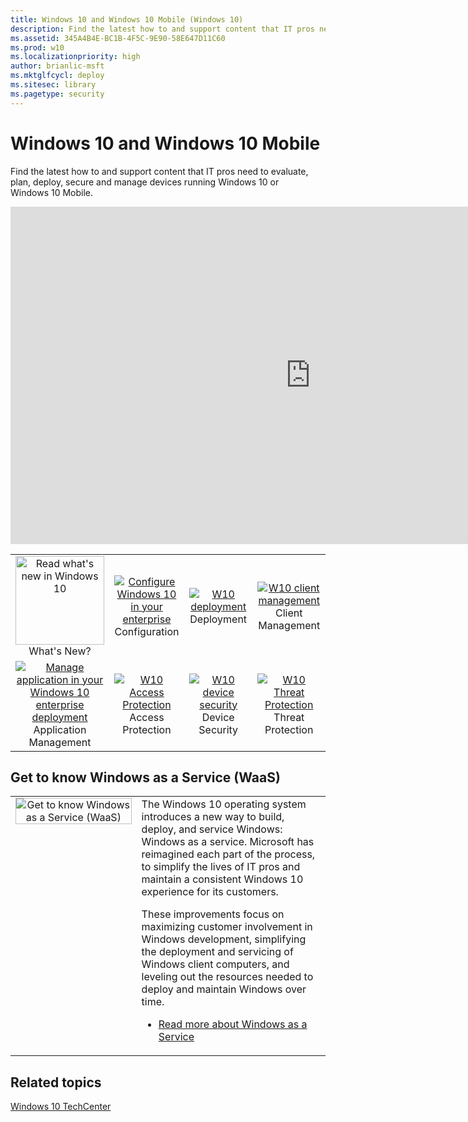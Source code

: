 ```yaml
---
title: Windows 10 and Windows 10 Mobile (Windows 10)
description: Find the latest how to and support content that IT pros need to evaluate, plan, deploy, secure and manage devices running Windows 10 or Windows 10 Mobile.
ms.assetid: 345A4B4E-BC1B-4F5C-9E90-58E647D11C60
ms.prod: w10
ms.localizationpriority: high
author: brianlic-msft
ms.mktglfcycl: deploy
ms.sitesec: library
ms.pagetype: security
---
```


# Windows 10 and Windows 10 Mobile

Find the latest how to and support content that IT pros need to evaluate, plan, deploy, secure and manage devices running Windows 10 or Windows 10 Mobile.

<center>
<iframe src="https://channel9.msdn.com/Events/Ignite/Australia-2017/WIN212/player" width="960" height="540" allowFullScreen frameBorder="0"></iframe></center>

<table border="0" width="100%" align='center'>
  <tr style="text-align:center;">
    <td align="center" style="width:25%; border:0;">
      <a href="/windows/whats-new/whats-new-windows-10-version-1703"> 
        <img src="images/whats-new-highlight.png" width='142' height='142' alt="Read what's new in Windows 10" title="whats new icon" />
      </a>
      <br/>What's New?
    </td>
     <td align="center" style="width:25%; border:0;">
      <a href="/windows/configuration/index">
        <img src="images/configuration.png" alt="Configure Windows 10 in your enterprise" title="Configure Windows 10" />
      </a>
      <br/>Configuration
    </td>
    <td align="center" style="width:25%; border:0;">
      <a href="/windows/deployment/index">
        <img src="images/deployment.png" alt="W10 deployment" title="W10 deployment" />
      </a>
      <br/>Deployment
    </td>
       <td align="center" style="width:25%; border:0;">
      <a href="/windows/client-management/index">
        <img src="images/client-management.png" alt="W10 client management" title="client management icon" />
      </a>
      <br/>Client Management
    </td>
  </tr>
  <tr style="text-align:center;">
    <td align="center" style="width:25%; border:0;">
      <a href="/windows/application-management/index">
        <img src="images/application-management.png" alt="Manage application in your Windows 10 enterprise deployment" title="application management icon" />
      </a>
      <br/>Application Management
    </td>
    <td align="center" style="width:25%; border:0;">
      <a href="/windows/access-protection/index">
        <img src="images/access-protection.png" alt="W10 Access Protection" title="W10 Access Protection" />
      </a>
      <br/>Access Protection
    </td>
    <td align="center" style="width:25%; border:0;">
      <a href="/windows/device-security/index">
        <img src="images/device-security.png" alt="W10 device security" title="W10 device security" />
      </a>
      <br/>Device Security
    </td>
    <td align="center" style="width:25%; border:0;">
      <a href="/windows/threat-protection/index">
        <img src="images/threat-protection.png" alt="W10 Threat Protection" title="W10 Threat Protection" />
      </a>
      <br/>Threat Protection
    </td>
  </tr>
</table>

## Get to know Windows as a Service (WaaS)
<table border="0" width="100%" align='center'>
<tr>
<td valign=top style='width:40%; border:0;'><center><img style='border:thin silver solid' src="images/w10-WaaS-poster.png" alt="Get to know Windows as a Service (WaaS) " title="Get to know Windows as a Service (WaaS)" /></center></td>
  <td valign=top style='width:60%; border:0;'>The Windows 10 operating system introduces a new way to build, deploy, and service Windows: Windows as a service. Microsoft has reimagined each part of the process, to simplify the lives of IT pros and maintain a consistent Windows 10 experience for its customers.

  These improvements focus on maximizing customer involvement in Windows development, simplifying the deployment and servicing of Windows client computers, and leveling out the resources needed to deploy and maintain Windows over time.
  
  - <a href='/windows/deployment/update/waas-overview'>Read more about Windows as a Service</a>

  </td>
</tr>
<table>

## Related topics
[Windows 10 TechCenter](https://go.microsoft.com/fwlink/?LinkId=620009)

 


 
